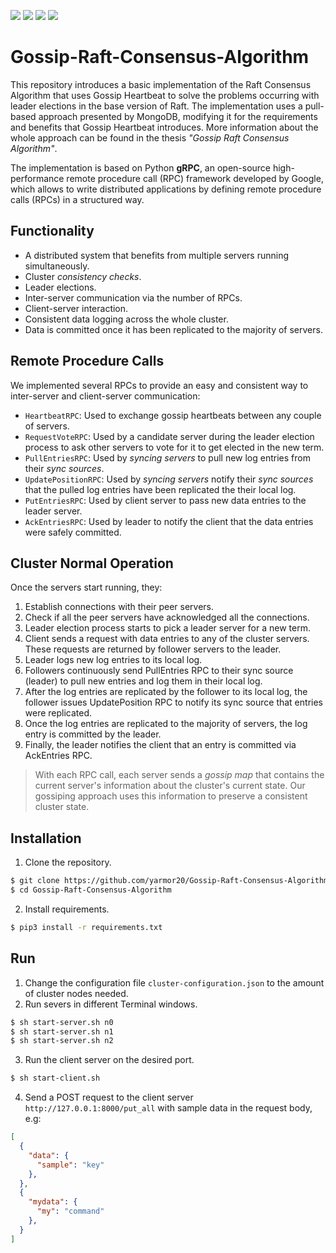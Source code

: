 ![](https://img.shields.io/github/license/yarmor20/Gossip-Raft-Consensus-Algorithm)
![](https://img.shields.io/github/commit-activity/w/yarmor20/Gossip-Raft-Consensus-Algorithm)
![](https://img.shields.io/github/last-commit/yarmor20/Gossip-Raft-Consensus-Algorithm)
![](https://img.shields.io/github/languages/code-size/yarmor20/Gossip-Raft-Consensus-Algorithm)

# Gossip-Raft-Consensus-Algorithm

This repository introduces a basic implementation of the Raft Consensus Algorithm that uses Gossip Heartbeat to solve the problems occurring with leader elections in the base version of Raft. The implementation uses a pull-based approach presented by MongoDB, modifying it for the requirements and benefits that Gossip Heartbeat introduces. More information about the whole approach can be found in the thesis *"Gossip Raft Consensus Algorithm"*.

The implementation is based on Python **gRPC**, an open-source high-performance remote procedure call (RPC) framework developed by Google, which allows to write distributed applications by defining remote procedure calls (RPCs) in a structured way.

## Functionality 
- A distributed system that benefits from multiple servers running simultaneously.
- Cluster *consistency checks*.
- Leader elections.
- Inter-server communication via the number of RPCs.
- Client-server interaction.
- Consistent data logging across the whole cluster.
- Data is committed once it has been replicated to the majority of servers.

## Remote Procedure Calls
We implemented several RPCs to provide an easy and consistent way to inter-server and client-server communication:
- `HeartbeatRPC`: Used to exchange gossip heartbeats between any couple of servers.
- `RequestVoteRPC`: Used by a candidate server during the leader election process to ask other servers to vote for it to get elected in the new term.
- `PullEntriesRPC`: Used by *syncing servers* to pull new log entries from their *sync sources*.
- `UpdatePositionRPC`: Used by *syncing servers* notify their *sync sources* that the pulled log entries have been replicated the their local log.
- `PutEntriesRPC`: Used by client server to pass new data entries to the leader server.
- `AckEntriesRPC`: Used by leader to notify the client that the data entries were safely committed.

## Cluster Normal Operation

Once the servers start running, they:
1. Establish connections with their peer servers.
2. Check if all the peer servers have acknowledged all the connections.
3. Leader election process starts to pick a leader server for a new term.
4. Client sends a request with data entries to any of the cluster servers. These requests are returned by follower servers to the leader.
5. Leader logs new log entries to its local log.
6. Followers continuously send PullEntries RPC to their sync source (leader) to pull new entries and log them in their local log.
7. After the log entries are replicated by the follower to its local log, the follower issues UpdatePosition RPC to notify its sync source that entries were replicated.
8. Once the log entries are replicated to the majority of servers, the log entry is committed by the leader.
9. Finally, the leader notifies the client that an entry is committed via AckEntries RPC.

> With each RPC call, each server sends a *gossip map* that contains the current server's information about the cluster's current state. Our gossiping approach uses this information to preserve a consistent cluster state.

## Installation
1. Clone the repository.
```bash
$ git clone https://github.com/yarmor20/Gossip-Raft-Consensus-Algorithm.git
$ cd Gossip-Raft-Consensus-Algorithm
```
2. Install requirements.
```bash
$ pip3 install -r requirements.txt
```

## Run
1. Change the configuration file `cluster-configuration.json` to the amount of cluster nodes needed.
2. Run severs in different Terminal windows.
```bash
$ sh start-server.sh n0
$ sh start-server.sh n1
$ sh start-server.sh n2
```
3. Run the client server on the desired port.
```bash
$ sh start-client.sh
```
4. Send a POST request to the client server `http://127.0.0.1:8000/put_all` with sample data in the request body, e.g:
```json
[
  {
    "data": {
      "sample": "key"
    },
  },
  {
    "mydata": {
      "my": "command"
    },
  }
]
```

